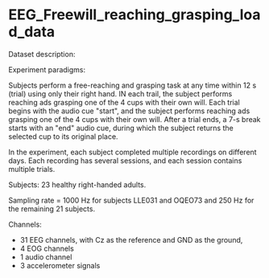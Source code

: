# EEG_Freewill_reaching_grasping_load_data

Dataset description:

Experiment paradigms:

Subjects perform a free-reaching and grasping task at any time within 12 s (trial) using only their right hand. IN each trail, the subject performs reaching ads grasping one of the 4 cups with their own will. Each trial begins with the audio cue "start", and the subject performs reaching ads grasping one of the 4 cups with their own will. After a trial ends, a 7-s break starts with an "end"  audio cue, during which the subject returns the selected cup to its original place. 

In the experiment,  each subject completed multiple recordings on different days. Each recording has several sessions, and each session contains multiple trials. 

Subjects: 23 healthy right-handed adults. 

Sampling rate = 1000 Hz for subjects LLE031 and OQEO73 and 250 Hz for the remaining 21 subjects. 

Channels:
  - 31 EEG channels, with Cz as the reference and GND as the ground, 
  - 4 EOG channels
  - 1 audio channel
  - 3 accelerometer signals


